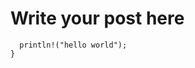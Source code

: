 <!-- md-meta
title: Example post
description: Any description
date: 1-1-2077
-->

# Write your post here

```fn main() {
  println!("hello world");
}

```
